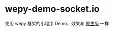 # wepy-demo-socket.io
使用 wepy 框架的小程序 Demo，效果和 [原生版](https://github.com/weapp-socketio/socket.io-weapp-demo) 一样
